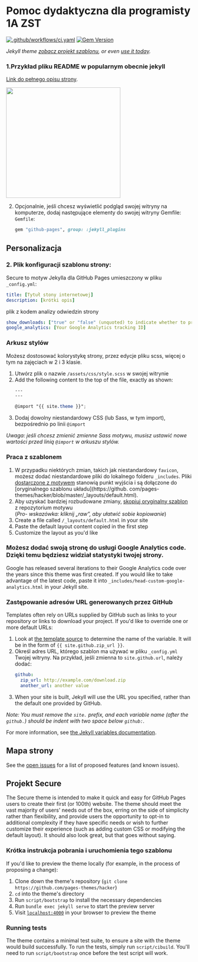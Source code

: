 # Pomoc dydaktyczna dla programisty 1A ZST
[![.github/workflows/ci.yaml](https://github.com/pages-themes/hacker/actions/workflows/ci.yaml/badge.svg)](https://github.com/pages-themes/hacker/actions/workflows/ci.yaml) [![Gem Version](https://badge.fury.io/rb/jekyll-theme-hacker.svg)]( https://github.com/bartdurak/char)

*Jekyll theme  [zobacz projekt szablonu](http://pages-themes.github.io/hacker), or even [use it today](#usage).*

### 1.Przykład pliku README w popularnym obecnie jekyll

[Link do pełnego opisu strony](./another-page.html).

<img height="300" src="/home/fed36/RubymineProjects/1a/assets/images/batq_zdalne.png" width="310"/>

2. Opcjonalnie, jeśli chcesz wyświetlić podgląd swojej witryny na komputerze, dodaj następujące elementy do swojej witryny Gemfile: `Gemfile`:

    ```ruby
    gem "github-pages", group: :jekyll_plugins
    ```

## Personalizacja

### 2. Plik konfiguracji szablonu strony:

Secure  to motyw Jekylla dla GitHub Pages umieszczony w pliku `_config.yml`:

```yml
title: [Tytuł stony internetowej]
description: [krótki opis]
```

plik z kodem analizy odwiedzin strony

```yml
show_downloads: ["true" or "false" (unquoted) to indicate whether to provide a download URL]
google_analytics: [Your Google Analytics tracking ID]
```

### Arkusz stylów

Możesz dostosować kolorystykę strony, przez edycje pliku scss, więcej o tym na zajęciach
w 2 i 3 klasie.

1. Utwórz plik o nazwie `/assets/css/style.scss` w swojej witrynie
2. Add the following content to the top of the file, exactly as shown:
    ```scss
    ---
    ---

    @import "{{ site.theme }}";
    ```
3. Dodaj dowolny niestandardowy CSS (lub Sass, w tym import), bezpośrednio po linii `@import`

*Uwaga: jeśli chcesz zmienić zmienne Sass motywu, musisz ustawić nowe wartości przed linią `@import` w arkuszu stylów.*

### Praca z szablonem


1. W przypadku niektórych zmian, takich jak niestandardowy `favicon`, możesz dodać niestandardowe pliki do lokalnego folderu `_includes`. Pliki [dostarczone z motywem](https://github.com/pages-themes/hacker/tree/master/_includes) stanowią punkt wyjścia i są dołączone do [oryginalnego szablonu układu](https://github. com/pages-themes/hacker/blob/master/_layouts/default.html).
2. Aby uzyskać bardziej rozbudowane zmiany, [skopiuj oryginalny szablon](https://github.com/pages-themes/hacker/blob/master/_layouts/default.html) z repozytorium motywu<br />(*Pro- wskazówka: kliknij „raw”, aby ułatwić sobie kopiowanie*)
3. Create a file called `/_layouts/default.html` in your site
4. Paste the default layout content copied in the first step
5. Customize the layout as you'd like

###  Możesz dodać swoją stronę do usługi Google Analytics code. Dzięki temu będziesz widział statystyki twojej strony.

Google has released several iterations to their Google Analytics code over the years since this theme was first created. If you would like to take advantage of the latest code, paste it into `_includes/head-custom-google-analytics.html` in your Jekyll site.

### Zastępowanie adresów URL generowanych przez GitHub

Templates often rely on URLs supplied by GitHub such as links to your repository or links to download your project. If you'd like to override one or more default URLs:

1. Look at [the template source](https://github.com/pages-themes/hacker/blob/master/_layouts/default.html) to determine the name of the variable. It will be in the form of `{{ site.github.zip_url }}`.
2. Określ adres URL, którego szablon ma używać w pliku `_config.yml` Twojej witryny. Na przykład, jeśli zmienna to `site.github.url`, należy dodać:
    ```yml
    github:
      zip_url: http://example.com/download.zip
      another_url: another value
    ```
3. When your site is built, Jekyll will use the URL you specified, rather than the default one provided by GitHub.

*Note: You must remove the `site.` prefix, and each variable name (after the `github.`) should be indent with two space below `github:`.*

For more information, see [the Jekyll variables documentation](https://jekyllrb.com/docs/variables/).

## Mapa strony

See the [open issues](https://github.com/pages-themes/hacker/issues) for a list of proposed features (and known issues).

## Projekt Secure

The Secure theme is intended to make it quick and easy for GitHub Pages users to create their first (or 100th) website. The theme should meet the vast majority of users' needs out of the box, erring on the side of simplicity rather than flexibility, and provide users the opportunity to opt-in to additional complexity if they have specific needs or wish to further customize their experience (such as adding custom CSS or modifying the default layout). It should also look great, but that goes without saying.

### Krótka instrukcja pobrania i uruchomienia tego szablonu

If you'd like to preview the theme locally (for example, in the process of proposing a change):

1. Clone down the theme's repository (`git clone https://github.com/pages-themes/hacker`)
2. `cd` into the theme's directory
3. Run `script/bootstrap` to install the necessary dependencies
4. Run `bundle exec jekyll serve` to start the preview server
5. Visit [`localhost:4000`](http://localhost:4000) in your browser to preview the theme

### Running tests

The theme contains a minimal test suite, to ensure a site with the theme would build successfully. To run the tests, simply run `script/cibuild`. You'll need to run `script/bootstrap` once before the test script will work.
````